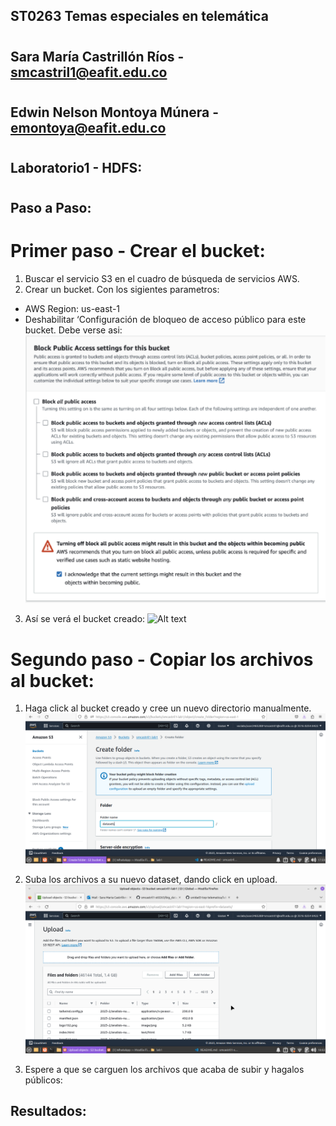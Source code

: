 ## ST0263 Temas especiales en telemática
#
## Sara María Castrillón Ríos - smcastril1@eafit.edu.co
#
## Edwin Nelson Montoya Múnera - emontoya@eafit.edu.co
#

## Laboratorio1 - HDFS:
#

## Paso a Paso:

# Primer paso - Crear el bucket:

1. Buscar el servicio S3 en el cuadro de búsqueda de servicios AWS.
2. Crear un bucket. Con los sigientes parametros:
  - AWS Region: us-east-1
  - Deshabilitar ‘Configuración de bloqueo de acceso público para este bucket. Debe verse asi:
  ![Alt text](1.png)

3. Así se verá el bucket creado:
![Alt text](2.png)


# Segundo paso - Copiar los archivos al bucket:

1. Haga click al bucket creado y cree un nuevo directorio manualmente.
![Alt text](3.png)

2. Suba los archivos a su nuevo dataset, dando click en upload.
![Alt text](4.png)

3. Espere a que se carguen los archivos que acaba de subir y hagalos públicos:

## Resultados:

